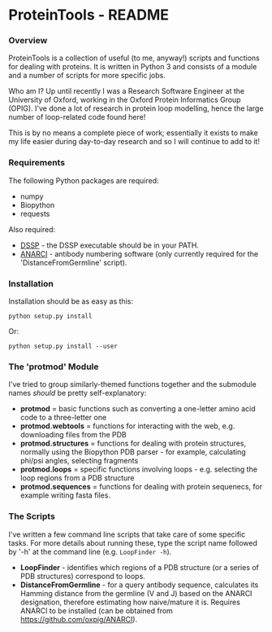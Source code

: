 # ProteinTools - README

### Overview

ProteinTools is a collection of useful (to me, anyway!) scripts and functions for dealing with proteins. It is written in Python 3 and consists of a module and a number of scripts for more specific jobs.

Who am I? Up until recently I was a Research Software Engineer at the University of Oxford, working in the Oxford Protein Informatics Group (OPIG). I've done a lot of research in protein loop modelling, hence the large number of loop-related code found here!

This is by no means a complete piece of work; essentially it exists to make my life easier during day-to-day research and so I will continue to add to it!

### Requirements

The following Python packages are required:
  - numpy
  - Biopython
  - requests

Also required:
  - [DSSP](https://github.com/cmbi/dssp) - the DSSP executable should be in your PATH.
  - [ANARCI](https://github.com/oxpig/ANARCI) - antibody numbering software (only currently required for the 'DistanceFromGermline' script).


### Installation

Installation should be as easy as this:

`python setup.py install`

Or:

`python setup.py install --user`


### The 'protmod' Module

I've tried to group similarly-themed functions together and the submodule names *should* be pretty self-explanatory:

  - **protmod** = basic functions such as converting a one-letter amino acid code to a three-letter one
  - **protmod.webtools** = functions for interacting with the web, e.g. downloading files from the PDB
  - **protmod.structures** = functions for dealing with protein structures, normally using the Biopython PDB parser - for example, calculating phi/psi angles, selecting fragments
  - **protmod.loops** = specific functions involving loops - e.g. selecting the loop regions from a PDB structure
  - **protmod.sequences** = functions for dealing with protein sequenecs, for example writing fasta files.


### The Scripts

I've written a few command line scripts that take care of some specific tasks. For more details about running these, type the script name followed by '-h' at the command line (e.g. `LoopFinder -h`).

  - **LoopFinder** - identifies which regions of a PDB structure (or a series of PDB structures) correspond to loops.
  - **DistanceFromGermline** - for a query antibody sequence, calculates its Hamming distance from the germline (V and J) based on the ANARCI designation, therefore estimating how naive/mature it is. Requires ANARCI to be installed (can be obtained from https://github.com/oxpig/ANARCI). 
